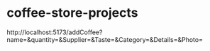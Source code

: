 # coffee-store-projects
http://localhost:5173/addCoffee?name=&amp;quantity=&amp;Supplier=&amp;Taste=&amp;Category=&amp;Details=&amp;Photo=
